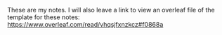 These are my notes. I will also leave a link to view an overleaf file of the template for these notes:
https://www.overleaf.com/read/vhqsjfxnzkcz#f0868a
